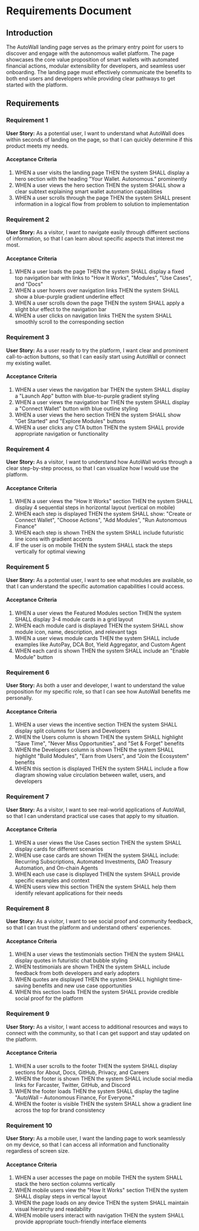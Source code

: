 # Requirements Document

## Introduction

The AutoWall landing page serves as the primary entry point for users to discover and engage with the autonomous wallet platform. The page showcases the core value proposition of smart wallets with automated financial actions, modular extensibility for developers, and seamless user onboarding. The landing page must effectively communicate the benefits to both end users and developers while providing clear pathways to get started with the platform.

## Requirements

### Requirement 1

**User Story:** As a potential user, I want to understand what AutoWall does within seconds of landing on the page, so that I can quickly determine if this product meets my needs.

#### Acceptance Criteria

1. WHEN a user visits the landing page THEN the system SHALL display a hero section with the heading "Your Wallet. Autonomous." prominently
2. WHEN a user views the hero section THEN the system SHALL show a clear subtext explaining smart wallet automation capabilities
3. WHEN a user scrolls through the page THEN the system SHALL present information in a logical flow from problem to solution to implementation

### Requirement 2

**User Story:** As a visitor, I want to navigate easily through different sections of information, so that I can learn about specific aspects that interest me most.

#### Acceptance Criteria

1. WHEN a user loads the page THEN the system SHALL display a fixed top navigation bar with links to "How It Works", "Modules", "Use Cases", and "Docs"
2. WHEN a user hovers over navigation links THEN the system SHALL show a blue-purple gradient underline effect
3. WHEN a user scrolls down the page THEN the system SHALL apply a slight blur effect to the navigation bar
4. WHEN a user clicks on navigation links THEN the system SHALL smoothly scroll to the corresponding section

### Requirement 3

**User Story:** As a user ready to try the platform, I want clear and prominent call-to-action buttons, so that I can easily start using AutoWall or connect my existing wallet.

#### Acceptance Criteria

1. WHEN a user views the navigation bar THEN the system SHALL display a "Launch App" button with blue-to-purple gradient styling
2. WHEN a user views the navigation bar THEN the system SHALL display a "Connect Wallet" button with blue outline styling
3. WHEN a user views the hero section THEN the system SHALL show "Get Started" and "Explore Modules" buttons
4. WHEN a user clicks any CTA button THEN the system SHALL provide appropriate navigation or functionality

### Requirement 4

**User Story:** As a visitor, I want to understand how AutoWall works through a clear step-by-step process, so that I can visualize how I would use the platform.

#### Acceptance Criteria

1. WHEN a user views the "How It Works" section THEN the system SHALL display 4 sequential steps in horizontal layout (vertical on mobile)
2. WHEN each step is displayed THEN the system SHALL show: "Create or Connect Wallet", "Choose Actions", "Add Modules", "Run Autonomous Finance"
3. WHEN each step is shown THEN the system SHALL include futuristic line icons with gradient accents
4. IF the user is on mobile THEN the system SHALL stack the steps vertically for optimal viewing

### Requirement 5

**User Story:** As a potential user, I want to see what modules are available, so that I can understand the specific automation capabilities I could access.

#### Acceptance Criteria

1. WHEN a user views the Featured Modules section THEN the system SHALL display 3-4 module cards in a grid layout
2. WHEN each module card is displayed THEN the system SHALL show module icon, name, description, and relevant tags
3. WHEN a user views module cards THEN the system SHALL include examples like AutoPay, DCA Bot, Yield Aggregator, and Custom Agent
4. WHEN each card is shown THEN the system SHALL include an "Enable Module" button

### Requirement 6

**User Story:** As both a user and developer, I want to understand the value proposition for my specific role, so that I can see how AutoWall benefits me personally.

#### Acceptance Criteria

1. WHEN a user views the incentive section THEN the system SHALL display split columns for Users and Developers
2. WHEN the Users column is shown THEN the system SHALL highlight "Save Time", "Never Miss Opportunities", and "Set & Forget" benefits
3. WHEN the Developers column is shown THEN the system SHALL highlight "Build Modules", "Earn from Users", and "Join the Ecosystem" benefits
4. WHEN this section is displayed THEN the system SHALL include a flow diagram showing value circulation between wallet, users, and developers

### Requirement 7

**User Story:** As a visitor, I want to see real-world applications of AutoWall, so that I can understand practical use cases that apply to my situation.

#### Acceptance Criteria

1. WHEN a user views the Use Cases section THEN the system SHALL display cards for different scenarios
2. WHEN use case cards are shown THEN the system SHALL include: Recurring Subscriptions, Automated Investments, DAO Treasury Automation, and On-chain Agents
3. WHEN each use case is displayed THEN the system SHALL provide specific examples and context
4. WHEN users view this section THEN the system SHALL help them identify relevant applications for their needs

### Requirement 8

**User Story:** As a visitor, I want to see social proof and community feedback, so that I can trust the platform and understand others' experiences.

#### Acceptance Criteria

1. WHEN a user views the testimonials section THEN the system SHALL display quotes in futuristic chat bubble styling
2. WHEN testimonials are shown THEN the system SHALL include feedback from both developers and early adopters
3. WHEN quotes are displayed THEN the system SHALL highlight time-saving benefits and new use case opportunities
4. WHEN this section loads THEN the system SHALL provide credible social proof for the platform

### Requirement 9

**User Story:** As a visitor, I want access to additional resources and ways to connect with the community, so that I can get support and stay updated on the platform.

#### Acceptance Criteria

1. WHEN a user scrolls to the footer THEN the system SHALL display sections for About, Docs, GitHub, Privacy, and Careers
2. WHEN the footer is shown THEN the system SHALL include social media links for Farcaster, Twitter, GitHub, and Discord
3. WHEN the footer loads THEN the system SHALL display the tagline "AutoWall – Autonomous Finance, For Everyone."
4. WHEN the footer is visible THEN the system SHALL show a gradient line across the top for brand consistency

### Requirement 10

**User Story:** As a mobile user, I want the landing page to work seamlessly on my device, so that I can access all information and functionality regardless of screen size.

#### Acceptance Criteria

1. WHEN a user accesses the page on mobile THEN the system SHALL stack the hero section columns vertically
2. WHEN mobile users view the "How It Works" section THEN the system SHALL display steps in vertical layout
3. WHEN the page loads on any device THEN the system SHALL maintain visual hierarchy and readability
4. WHEN mobile users interact with navigation THEN the system SHALL provide appropriate touch-friendly interface elements